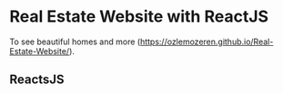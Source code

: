 # Real Estate Website with ReactJS

To see beautiful homes and more 
(https://ozlemozeren.github.io/Real-Estate-Website/).

## ReactsJS

